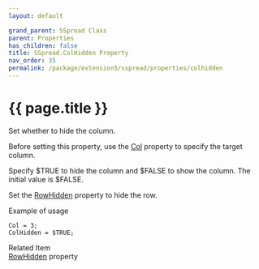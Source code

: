 ```yaml
---
layout: default

grand_parent: SSpread Class
parent: Properties
has_children: false
title: SSpread.ColHidden Property
nav_order: 35
permalink: /package/extension5/sspread/properties/colhidden
---
```

# {{ page.title }}

Set whether to hide the column.

Before setting this property, use the <a href="/package/extension5/sspread/properties/col">Col</a> property to specify the target column.

Specify $TRUE to hide the column and $FALSE to show the column. The initial value is $FALSE.

Set the <a href="/package/extension5/sspread/properties/rowhidden">RowHidden</a> property to hide the row.

Example of usage<br>
```
Col = 3;
ColHidden = $TRUE;
```

Related Item<br>
<a href="/package/extension5/sspread/properties/rowhidden">RowHidden</a> property